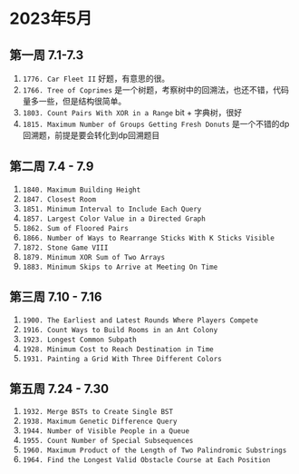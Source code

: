 # 2023年5月

## 第一周 7.1-7.3

1. `1776. Car Fleet II` 好题，有意思的很。
2. `1766. Tree of Coprimes` 是一个树题，考察树中的回溯法，也还不错，代码量多一些，但是结构很简单。
3. `1803. Count Pairs With XOR in a Range` bit + 字典树，很好
4. `1815. Maximum Number of Groups Getting Fresh Donuts` 是一个不错的dp回溯题，前提是要会转化到dp回溯题目


## 第二周 7.4 - 7.9
1. `1840. Maximum Building Height`
2. `1847. Closest Room`
3. `1851. Minimum Interval to Include Each Query`
4. `1857. Largest Color Value in a Directed Graph`
5. `1862. Sum of Floored Pairs`
6. `1866. Number of Ways to Rearrange Sticks With K Sticks Visible`
7. `1872. Stone Game VIII`
8. `1879. Minimum XOR Sum of Two Arrays`
9. `1883. Minimum Skips to Arrive at Meeting On Time`


## 第三周 7.10 - 7.16
1. `1900. The Earliest and Latest Rounds Where Players Compete`
2. `1916. Count Ways to Build Rooms in an Ant Colony`
3. `1923. Longest Common Subpath`
4. `1928. Minimum Cost to Reach Destination in Time`
5. `1931. Painting a Grid With Three Different Colors`

## 第五周 7.24 - 7.30
1. `1932. Merge BSTs to Create Single BST`
2. `1938. Maximum Genetic Difference Query`
3. `1944. Number of Visible People in a Queue`
4. `1955. Count Number of Special Subsequences`
5. `1960. Maximum Product of the Length of Two Palindromic Substrings`
6. `1964. Find the Longest Valid Obstacle Course at Each Position`
